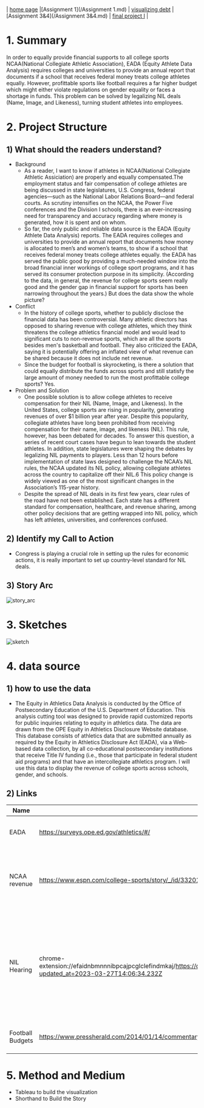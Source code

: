 | [home page](/README.md) |[Assignment 1](/Assignment 1.md) | [visualizing debt](/Week3_inclass.md) | [Assignment 3&4](/Assignment 3&4.md) | [final project I](/final_project_part1.md) |

# 1. Summary
In order to equally provide financial supports to all college sports NCAA(National Collegiate Athletic Association), EADA (Equity Athlete Data Analysis) requires colleges and universities to provide an annual report that documents if a school that receives federal money treats college athletes equally. However, profittable sports like football requires a far higher budget which might either violate regulations on gender equality or faces a shortage in funds. This problem can be solved by legalizing NIL deals (Name, Image, and Likeness), turning student athletes into employees.


# 2. Project Structure
## 1) **What should the readers understand?**
- Background
  - As a reader, I want to know if athletes in NCAA(National Collegiate Athletic Assiciation) are properly and equally compensated.The employment status and fair compensation of college athletes are being discussed in state legislatures, U.S. Congress, federal agencies—such as the National Labor Relations Board—and federal courts. As scrutiny intensifies on the NCAA, the Power Five conferences and the Division I schools, there is an ever-increasing need for transparency and accuracy regarding where money is generated, how it is spent and on whom.
  - So far, the only public and reliable data source is the EADA (Equity Athlete Data Analysis) reports. The EADA requires colleges and universities to provide an annual report that documents how money is allocated to men’s and women’s teams, to show if a school that receives federal money treats college athletes equally. the EADA has served the public good by providing a much-needed window into the broad financial inner workings of college sport programs, and it has served its consumer protection purpose in its simplicity. (According to the data, in general, the revenue for college sports seem really good and the gender gap in financial support for sports has been narrowing throughout the years.) But does the data show the whole picture?
- Conflict
  - In the history of college sports, whether to publicly disclose the financial data has been controversial. Many athletic directors has opposed to sharing revenue with college athletes, which they think threatens the college athletics financial model and would lead to significant cuts to non-revenue sports, which are all the sports besides men's basketball and football. They also criticized the EADA, saying it is potentially offering an inflated view of what revenue can be shared because it does not include net revenue. 
  - Since the budget for football is skyrocketing, is there a solution that could equally distribute the funds across sports and still statisfy the large amount of money needed to run the most profittable college sports? Yes.
- Problem and Solution
  - One possible solution is to allow college athletes to receive compensation for their NIL (Name, Image, and Likeness). In the United States, college sports are rising in popularity, generating revenues of over $1 billion year after year. Despite this popularity, collegiate athletes have long been prohibited from receiving compensation for their name, image, and likeness (NIL). This rule, however, has been debated for decades. To answer this question, a series of recent court cases have begun to lean towards the student athletes. In addition, state legislatures were shaping the debates by legalizing NIL payments to players. Less than 12 hours before implementation of state laws designed to challenge the NCAA’s NIL rules, the NCAA updated its NIL policy, allowing collegiate athletes across the country to capitalize off their NIL.6 This policy change is widely viewed as one of the most significant changes in the Association’s 115-year history.
  - Despite the spread of NIL deals in its first few years, clear rules of the road have not been established. Each state has a different standard for compensation, healthcare, and revenue sharing, among other policy decisions that are getting wrapped into NIL policy, which has left athletes, universities, and conferences confused.  

## 2) **Identify my Call to Action**
  - Congress is playing a crucial role in setting up the rules for economic actions, it is really important to set up country-level standard for NIL deals.

## 3) **Story Arc**
![story_arc](https://github.com/LexaZhong/repo/assets/156933041/ffe09797-ede5-472d-8a5e-7e22982f74f6)


# 3. Sketches
![sketch](https://github.com/LexaZhong/repo/assets/156933041/cf890a67-0edc-4e7a-a599-4aaa8766e460)

# 4. data source
## 1) how to use the data
  - The Equity in Athletics Data Analysis is conducted by the Office of Postsecondary Education of the U.S. Department of Education. This analysis cutting tool was designed to provide rapid customized reports for public inquiries relating to equity in athletics data. The data are drawn from the OPE Equity in Athletics Disclosure Website database. This database consists of athletics data that are submitted annually as required by the Equity in Athletics Disclosure Act (EADA), via a Web-based data collection, by all co-educational postsecondary institutions that receive Title IV funding (i.e., those that participate in federal student aid programs) and that have an intercollegiate athletics program. I will use this data to display the revenue of college sports across schools, gender, and schools.


## 2) Links
| Name | URL | Description |
|------|-----|-------------|
|EADA |https://surveys.ope.ed.gov/athletics/#/|Equity Athlete Data Analysis|
|NCAA revenue|https://www.espn.com/college-sports/story/_/id/33201991/ncaa-earns-115-billion-2021-revenue-returns-normal|ESPN article analyzing the increasing revenue in college sports|
|NIL Hearing|chrome-extension://efaidnbmnnnibpcajpcglclefindmkaj/https://d1dth6e84htgma.cloudfront.net/IDC_NIL_Hearing_Memo_d1d85ebbbf.pdf?updated_at=2023-03-27T14:06:34.232Z|Energy & Commerce Hearing Entitled “Taking the Buzzer Beater to the Bank: Protecting College Athletes’ NIL Dealmaking Rights.” |
|Football Budgets|https://www.pressherald.com/2014/01/14/commentary__title_ix_hardly_to_blame_when_colleges_decide_to_slash_sports_teams_/|Title IX vs Football increasing budgets|


# 5. Method and Medium
  - Tableau to build the visualization
  - Shorthand to Build the Story
